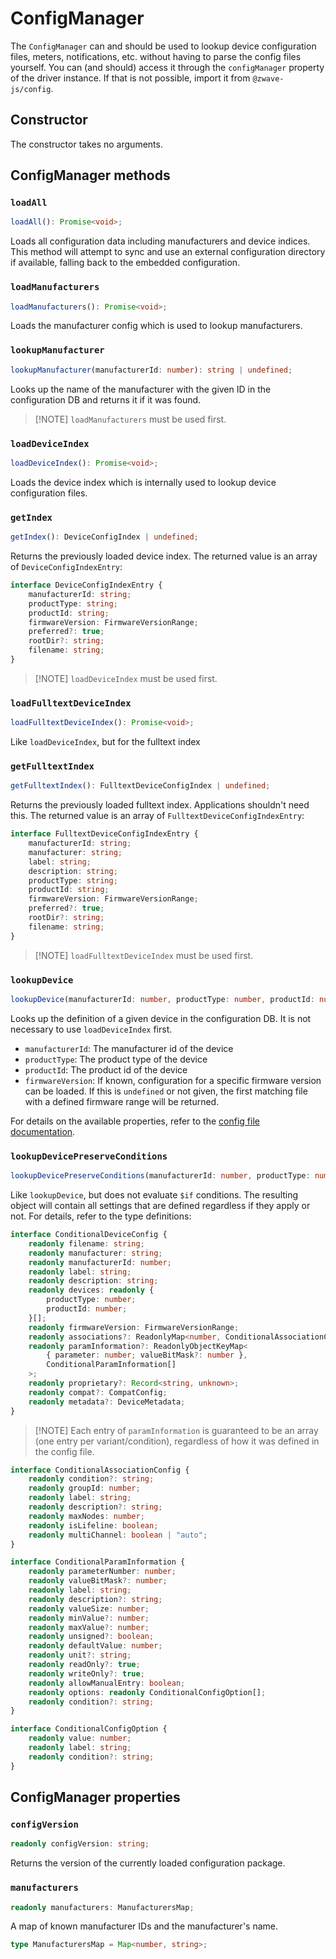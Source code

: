# ConfigManager

The `ConfigManager` can and should be used to lookup device configuration files, meters, notifications, etc. without having to parse the config files yourself.
You can (and should) access it through the `configManager` property of the driver instance. If that is not possible, import it from `@zwave-js/config`.

## Constructor

The constructor takes no arguments.

## ConfigManager methods

### `loadAll`

```ts
loadAll(): Promise<void>;
```

Loads all configuration data including manufacturers and device indices. This method will attempt to sync and use an external configuration directory if available, falling back to the embedded configuration.

### `loadManufacturers`

```ts
loadManufacturers(): Promise<void>;
```

Loads the manufacturer config which is used to lookup manufacturers.

### `lookupManufacturer`

```ts
lookupManufacturer(manufacturerId: number): string | undefined;
```

Looks up the name of the manufacturer with the given ID in the configuration DB and returns it if it was found.

> [!NOTE] `loadManufacturers` must be used first.

### `loadDeviceIndex`

```ts
loadDeviceIndex(): Promise<void>;
```

Loads the device index which is internally used to lookup device configuration files.

### `getIndex`

```ts
getIndex(): DeviceConfigIndex | undefined;
```

Returns the previously loaded device index. The returned value is an array of `DeviceConfigIndexEntry`:

<!-- #import DeviceConfigIndexEntry from "@zwave-js/config" -->

```ts
interface DeviceConfigIndexEntry {
	manufacturerId: string;
	productType: string;
	productId: string;
	firmwareVersion: FirmwareVersionRange;
	preferred?: true;
	rootDir?: string;
	filename: string;
}
```

> [!NOTE] `loadDeviceIndex` must be used first.

### `loadFulltextDeviceIndex`

```ts
loadFulltextDeviceIndex(): Promise<void>;
```

Like `loadDeviceIndex`, but for the fulltext index

### `getFulltextIndex`

```ts
getFulltextIndex(): FulltextDeviceConfigIndex | undefined;
```

Returns the previously loaded fulltext index. Applications shouldn't need this. The returned value is an array of `FulltextDeviceConfigIndexEntry`:

<!-- #import FulltextDeviceConfigIndexEntry from "@zwave-js/config" -->

```ts
interface FulltextDeviceConfigIndexEntry {
	manufacturerId: string;
	manufacturer: string;
	label: string;
	description: string;
	productType: string;
	productId: string;
	firmwareVersion: FirmwareVersionRange;
	preferred?: true;
	rootDir?: string;
	filename: string;
}
```

> [!NOTE] `loadFulltextDeviceIndex` must be used first.

### `lookupDevice`

```ts
lookupDevice(manufacturerId: number, productType: number, productId: number, firmwareVersion?: string): Promise<DeviceConfig | undefined>;
```

Looks up the definition of a given device in the configuration DB. It is not necessary to use `loadDeviceIndex` first.

- `manufacturerId`: The manufacturer id of the device
- `productType`: The product type of the device
- `productId`: The product id of the device
- `firmwareVersion`: If known, configuration for a specific firmware version can be loaded. If this is `undefined` or not given, the first matching file with a defined firmware range will be returned.

For details on the available properties, refer to the [config file documentation](development/config-files.md).

### `lookupDevicePreserveConditions`

```ts
lookupDevicePreserveConditions(manufacturerId: number, productType: number, productId: number, firmwareVersion?: string): Promise<ConditionalDeviceConfig | undefined>;
```

Like `lookupDevice`, but does not evaluate `$if` conditions. The resulting object will contain all settings that are defined regardless if they apply or not. For details, refer to the type definitions:

<!-- This was originally imported, but cleaned up manually -->

```ts
interface ConditionalDeviceConfig {
	readonly filename: string;
	readonly manufacturer: string;
	readonly manufacturerId: number;
	readonly label: string;
	readonly description: string;
	readonly devices: readonly {
		productType: number;
		productId: number;
	}[];
	readonly firmwareVersion: FirmwareVersionRange;
	readonly associations?: ReadonlyMap<number, ConditionalAssociationConfig>;
	readonly paramInformation?: ReadonlyObjectKeyMap<
		{ parameter: number; valueBitMask?: number },
		ConditionalParamInformation[]
	>;
	readonly proprietary?: Record<string, unknown>;
	readonly compat?: CompatConfig;
	readonly metadata?: DeviceMetadata;
}
```

> [!NOTE] Each entry of `paramInformation` is guaranteed to be an array (one entry per variant/condition), regardless of how it was defined in the config file.

<!-- #import ConditionalAssociationConfig from "@zwave-js/config" -->

```ts
interface ConditionalAssociationConfig {
	readonly condition?: string;
	readonly groupId: number;
	readonly label: string;
	readonly description?: string;
	readonly maxNodes: number;
	readonly isLifeline: boolean;
	readonly multiChannel: boolean | "auto";
}
```

<!-- #import ConditionalParamInformation from "@zwave-js/config" -->

```ts
interface ConditionalParamInformation {
	readonly parameterNumber: number;
	readonly valueBitMask?: number;
	readonly label: string;
	readonly description?: string;
	readonly valueSize: number;
	readonly minValue?: number;
	readonly maxValue?: number;
	readonly unsigned?: boolean;
	readonly defaultValue: number;
	readonly unit?: string;
	readonly readOnly?: true;
	readonly writeOnly?: true;
	readonly allowManualEntry: boolean;
	readonly options: readonly ConditionalConfigOption[];
	readonly condition?: string;
}
```

<!-- #import ConditionalConfigOption from "@zwave-js/config" -->

```ts
interface ConditionalConfigOption {
	readonly value: number;
	readonly label: string;
	readonly condition?: string;
}
```

## ConfigManager properties

### `configVersion`

```ts
readonly configVersion: string;
```

Returns the version of the currently loaded configuration package.

### `manufacturers`

```ts
readonly manufacturers: ManufacturersMap;
```

A map of known manufacturer IDs and the manufacturer's name.

<!-- #import ManufacturersMap from "@zwave-js/config" -->

```ts
type ManufacturersMap = Map<number, string>;
```
